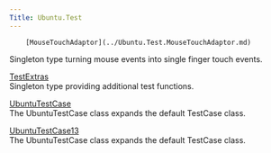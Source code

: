 ```yaml
---
Title: Ubuntu.Test
---
```

        [MouseTouchAdaptor](../Ubuntu.Test.MouseTouchAdaptor.md)  
Singleton type turning mouse events into single finger touch events.

[TestExtras](../Ubuntu.Test.TestExtras.md)  
Singleton type providing additional test functions.

[UbuntuTestCase](../Ubuntu.Test.UbuntuTestCase.md)  
The UbuntuTestCase class expands the default TestCase class.

[UbuntuTestCase13](../Ubuntu.Test.UbuntuTestCase13.md)  
The UbuntuTestCase class expands the default TestCase class.

